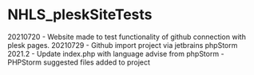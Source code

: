 # NHLS_pleskSiteTests

20210720 - Website made to test functionality of github connection with plesk pages.
20210729 - Github import project via jetbrains phpStorm 2021.2
    - Update index.php with language advise from phpStorm
    - PHPStorm suggested files added to project
